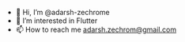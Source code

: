 - 👋 Hi, I’m @adarsh-zechrome
- 👀 I’m interested in Flutter
- 📫 How to reach me adarsh.zechrom@gmail.com

<!---
adarsh-zechrome/adarsh-zechrome is a ✨ special ✨ repository because its `README.md` (this file) appears on your GitHub profile.
You can click the Preview link to take a look at your changes.
--->
